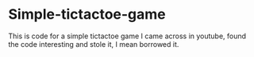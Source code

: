 # Simple-tictactoe-game
This is code for a simple tictactoe game I came across in youtube, found the code interesting and stole it, I mean borrowed it.
